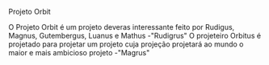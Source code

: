 Projeto Orbit

O Projeto Orbit é um projeto deveras interessante feito por Rudigus, Magnus, Gutembergus, Luanus e Mathus
-"Rudigrus"
O projeteiro Orbitus é projetado para projetar um projeto cuja projeção projetará ao mundo o maior e mais ambicioso projeto
-"Magrus"
